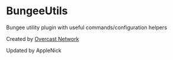 BungeeUtils
===========

Bungee utility plugin with useful commands/configuration helpers

Created by [Overcast Network](https://github.com/OvercastNetwork)

Updated by AppleNick

